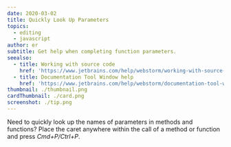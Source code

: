 ```yaml
---
date: 2020-03-02
title: Quickly Look Up Parameters
topics:
  - editing
  - javascript
author: er
subtitle: Get help when completing function parameters.
seealso:
  - title: Working with source code
    href: 'https://www.jetbrains.com/help/webstorm/working-with-source-code.html'
  - title: Documentation Tool Window help
    href: 'https://www.jetbrains.com/help/webstorm/documentation-tool-window.html'
thumbnail: ./thumbnail.png
cardThumbnail: ./card.png
screenshot: ./tip.png
---
```

Need to quickly look up the names of parameters in methods and functions? Place the caret 
anywhere within the call of a method or function and press *Cmd+P/Ctrl+P*.
